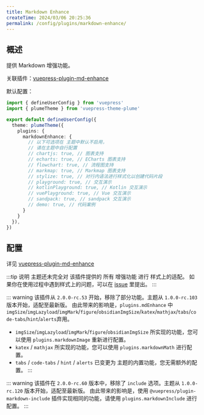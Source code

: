 ```yaml
---
title: Markdown Enhance
createTime: 2024/03/06 20:25:36
permalink: /config/plugins/markdown-enhance/
---
```


## 概述

提供 Markdown 增强功能。

关联插件：[vuepress-plugin-md-enhance](https://plugin-md-enhance.vuejs.press/zh/)

默认配置：

```ts title=".vuepress/config.ts"
import { defineUserConfig } from 'vuepress'
import { plumeTheme } from 'vuepress-theme-plume'

export default defineUserConfig({
  theme: plumeTheme({
    plugins: {
      markdownEnhance: {
        // 以下可选项在 主题中默认不启用，
        // 请在主题中自行配置
        // chartjs: true, // 图表支持
        // echarts: true, // ECharts 图表支持
        // flowchart: true, // 流程图支持
        // markmap: true, // Markmap 图表支持
        // stylize: true, // 对行内语法进行样式化以创建代码片段
        // playground: true, // 交互演示
        // kotlinPlayground: true, // Kotlin 交互演示
        // vuePlayground: true, // Vue 交互演示
        // sandpack: true, // sandpack 交互演示
        // demo: true, // 代码案例
      }
    }
  }),
})
```

## 配置

详见 [vuepress-plugin-md-enhance](https://plugin-md-enhance.vuejs.press/zh/config.html)

:::tip 说明
主题还未完全对 该插件提供的 所有 增强功能 进行 样式上的适配。
如果你在使用过程中遇到样式上的问题，可以在 [issue](https://github.com/pengzhanbo/vuepress-theme-plume/issues) 里提出。
:::

::: warning
该插件从 `2.0.0-rc.53` 开始，移除了部分功能。主题从 `1.0.0-rc.103` 版本开始，适配至最新版。
由此带来的影响是，`plugins.mdEnhance` 中 `imgSize`/`imgLazyload`/`imgMark`/`figure`/`obsidianImgSize`/`katex`/`mathjax`/`tabs`/`code-tabs`/`hint`/`alerts`弃用。

- `imgSize`/`imgLazyload`/`imgMark`/`figure`/`obsidianImgSize` 所实现的功能，您可以使用 `plugins.markdownImage` 重新进行配置。
- `katex` / `mathjax` 所实现的功能，您可以使用 `plugins.markdownMath` 进行配置。
- `tabs` / `code-tabs` / `hint` / `alerts` 已变更为 主题的内置功能，您无需额外的配置。
:::

::: warning
该插件在 `2.0.0-rc.60` 版本中，移除了 `include` 选项。主题从 `1.0.0-rc.120` 版本开始，适配至最新版。
由此带来的影响是，使用 `@vuepress/plugin-markdown-include` 插件实现相同的功能，请使用 `plugins.markdownInclude`
进行配置。
:::
